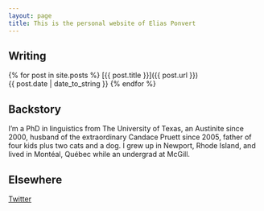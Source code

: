 ```yaml
---
layout: page
title: This is the personal website of Elias Ponvert
---
```


## Writing

{% for post in site.posts %}
[{{ post.title }}]({{ post.url }})<br>{{ post.date | date_to_string }}
{% endfor %}

## Backstory

I’m a PhD in linguistics from The University of Texas, an Austinite
since 2000, husband of the extraordinary Candace Pruett since 2005,
father of four kids plus two cats and a dog. I grew up in Newport,
Rhode Island, and lived in Montéal, Québec while an undergrad at McGill.

## Elsewhere

[Twitter](https://twiter.com/eponvert)
